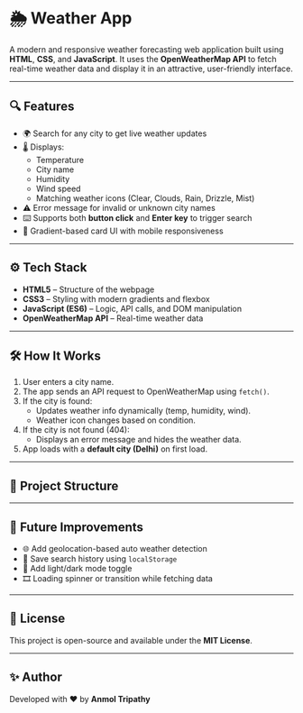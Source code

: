 # 🌦️ Weather App

A modern and responsive weather forecasting web application built using **HTML**, **CSS**, and **JavaScript**. It uses the **OpenWeatherMap API** to fetch real-time weather data and display it in an attractive, user-friendly interface.

---

## 🔍 Features

- 🌍 Search for any city to get live weather updates
- 🌡️ Displays:
  - Temperature
  - City name
  - Humidity
  - Wind speed
  - Matching weather icons (Clear, Clouds, Rain, Drizzle, Mist)
- ⚠️ Error message for invalid or unknown city names
- ⌨️ Supports both **button click** and **Enter key** to trigger search
- 🎨 Gradient-based card UI with mobile responsiveness

---

## ⚙️ Tech Stack

- **HTML5** – Structure of the webpage
- **CSS3** – Styling with modern gradients and flexbox
- **JavaScript (ES6)** – Logic, API calls, and DOM manipulation
- **OpenWeatherMap API** – Real-time weather data

---

## 🛠️ How It Works

1. User enters a city name.
2. The app sends an API request to OpenWeatherMap using `fetch()`.
3. If the city is found:
   - Updates weather info dynamically (temp, humidity, wind).
   - Weather icon changes based on condition.
4. If the city is not found (404):
   - Displays an error message and hides the weather data.
5. App loads with a **default city (Delhi)** on first load.

---

## 📁 Project Structure
---

## 🚀 Future Improvements

- 🌐 Add geolocation-based auto weather detection
- 💾 Save search history using `localStorage`
- 🌙 Add light/dark mode toggle
- 🎞️ Loading spinner or transition while fetching data

---

## 📜 License

This project is open-source and available under the **MIT License**.

---

## ✨ Author

Developed with ❤️ by **Anmol Tripathy**
